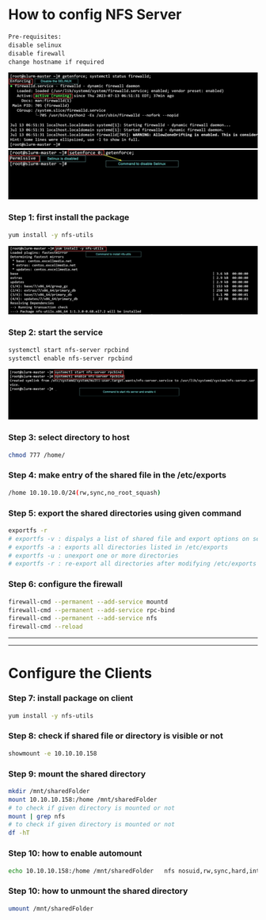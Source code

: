 # How to config NFS Server

```bash
Pre-requisites:
disable selinux
disable firewall
change hostname if required
```
![selinux](./images/1.jpg)
![selinux](./images/2.jpg)

### Step 1: first install the package
```bash
yum install -y nfs-utils
```
![selinux](./images/3.jpg)


### Step 2: start the service
```bash
systemctl start nfs-server rpcbind
systemctl enable nfs-server rpcbind
```
![selinux](./images/4.jpg)

### Step 3: select directory to host
```bash
chmod 777 /home/
```
### Step 4: make entry of the shared file in the /etc/exports
```bash
/home 10.10.10.0/24(rw,sync,no_root_squash)
```
### Step 5: export the shared directories using given command
```bash
exportfs -r
# exportfs -v : dispalys a list of shared file and export options on server
# exportfs -a : exports all directories listed in /etc/exports
# exportfs -u : unexport one or more directories
# exportfs -r : re-export all directories after modifying /etc/exports
```
### Step 6: configure the firewall
```bash
firewall-cmd --permanent --add-service mountd
firewall-cmd --permanent --add-service rpc-bind
firewall-cmd --permanent --add-service nfs
firewall-cmd --reload
```
---
---
# Configure the Clients
### Step 7: install package on client 
```bash
yum install -y nfs-utils
```
### Step 8: check if shared file or directory is visible or not
```bash
showmount -e 10.10.10.158
```

### Step 9: mount the shared directory
```bash
mkdir /mnt/sharedFolder
mount 10.10.10.158:/home /mnt/sharedFolder
# to check if given directory is mounted or not
mount | grep nfs 
# to check if given directory is mounted or not
df -hT
```
### Step 10: how to enable automount
```bash
echo 10.10.10.158:/home /mnt/sharedFolder   nfs nosuid,rw,sync,hard,intr    0   0 >> vi /etc/fstab
```
### Step 10: how to unmount the shared directory
```bash
umount /mnt/sharedFolder
```


